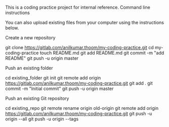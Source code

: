 This is a coding practice project for internal reference.
Command line instructions

You can also upload existing files from your computer using the instructions below.

Create a new repository

git clone https://gitlab.com/anilkumar.thoom/my-coding-practice.git
cd my-coding-practice
touch README.md
git add README.md
git commit -m "add README"
git push -u origin master

Push an existing folder

cd existing_folder
git init
git remote add origin https://gitlab.com/anilkumar.thoom/my-coding-practice.git
git add .
git commit -m "Initial commit"
git push -u origin master

Push an existing Git repository

cd existing_repo
git remote rename origin old-origin
git remote add origin https://gitlab.com/anilkumar.thoom/my-coding-practice.git
git push -u origin --all
git push -u origin --tags

